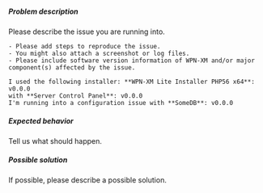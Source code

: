 ##### Problem description
Please describe the issue you are running into.

```
- Please add steps to reproduce the issue.
- You might also attach a screenshot or log files.
- Please include software version information of WPN-XM and/or major component(s) affected by the issue.

I used the following installer: **WPN-XM Lite Installer PHP56 x64**: v0.0.0
with **Server Control Panel**: v0.0.0
I'm running into a configuration issue with **SomeDB**: v0.0.0
```

##### Expected behavior
Tell us what should happen.

##### Possible solution
If possible, please describe a possible solution.
